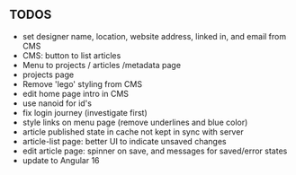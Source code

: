 ## TODOS

- set designer name, location, website address, linked in, and email from CMS
- CMS: button to list articles
- Menu to projects / articles /metadata page
- projects page
- Remove 'lego' styling from CMS
- edit home page intro in CMS
- use nanoid for id's
- fix login journey (investigate first)
- style links on menu page (remove underlines and blue color)
- article published state in cache not kept in sync with server
- article-list page: better UI to indicate unsaved changes
- edit article page: spinner on save, and messages for saved/error states
- update to Angular 16
